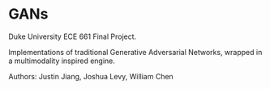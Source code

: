 # GANs
Duke University ECE 661 Final Project.

Implementations of traditional Generative Adversarial Networks, wrapped in a multimodality inspired engine.

Authors:
Justin Jiang, Joshua Levy, William Chen


